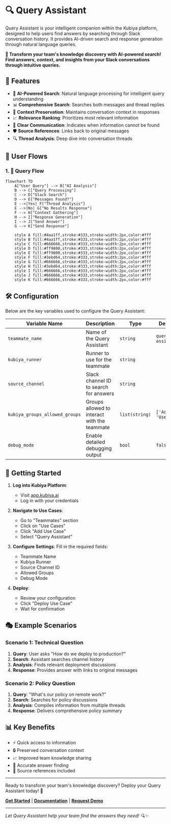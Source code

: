 # 🔍 Query Assistant

Query Assistant is your intelligent companion within the Kubiya platform, designed to help users find answers by searching through Slack conversation history. It provides AI-driven search and response generation through natural language queries.

**🎯 Transform your team's knowledge discovery with AI-powered search! Find answers, context, and insights from your Slack conversations through intuitive queries.**

## 🌟 Features

- 🤖 **AI-Powered Search**: Natural language processing for intelligent query understanding
- 📊 **Comprehensive Search**: Searches both messages and thread replies
- 🔄 **Context Preservation**: Maintains conversation context in responses
- 📈 **Relevance Ranking**: Prioritizes most relevant information
- 🚨 **Clear Communication**: Indicates when information cannot be found
- 🛡️ **Source References**: Links back to original messages
- 🔍 **Thread Analysis**: Deep dive into conversation threads

## 🔄 User Flows

### 1. 💬 Query Flow

```mermaid
flowchart TD
    A["User Query"] --> B["AI Analysis"]
    B --> C["Query Processing"]
    C --> D["Slack Search"]
    D --> E{"Messages Found?"}
    E -->|Yes| F["Thread Analysis"]
    E -->|No| G["No Results Response"]
    F --> H["Context Gathering"]
    H --> I["Response Generation"]
    I --> J["Send Answer"]
    G --> K["Send Response"]

    style A fill:#4aa1ff,stroke:#333,stroke-width:2px,color:#fff
    style B fill:#4aa1ff,stroke:#333,stroke-width:2px,color:#fff
    style C fill:#666666,stroke:#333,stroke-width:2px,color:#fff
    style D fill:#ff9800,stroke:#333,stroke-width:2px,color:#fff
    style E fill:#ff9800,stroke:#333,stroke-width:2px,color:#fff
    style F fill:#3ebd64,stroke:#333,stroke-width:2px,color:#fff
    style G fill:#666666,stroke:#333,stroke-width:2px,color:#fff
    style H fill:#3ebd64,stroke:#333,stroke-width:2px,color:#fff
    style I fill:#666666,stroke:#333,stroke-width:2px,color:#fff
    style J fill:#666666,stroke:#333,stroke-width:2px,color:#fff
    style K fill:#666666,stroke:#333,stroke-width:2px,color:#fff
```

## 🛠️ Configuration

Below are the key variables used to configure the Query Assistant:

| Variable Name | Description | Type | Default |
|---------------|-------------|------|---------|
| `teammate_name` | Name of the Query Assistant | `string` | `query-assistant` |
| `kubiya_runner` | Runner to use for the teammate | `string` | |
| `source_channel` | Slack channel ID to search for answers | `string` | |
| `kubiya_groups_allowed_groups` | Groups allowed to interact with the teammate | `list(string)` | `['Admin', 'Users']` |
| `debug_mode` | Enable detailed debugging output | `bool` | `false` |

## 🚀 Getting Started

1. **Log into Kubiya Platform**:
   - Visit [app.kubiya.ai](https://app.kubiya.ai)
   - Log in with your credentials

2. **Navigate to Use Cases**:
   - Go to "Teammates" section
   - Click on "Use Cases"
   - Click "Add Use Case"
   - Select "Query Assistant"

3. **Configure Settings**:
   Fill in the required fields:
   - Teammate Name
   - Kubiya Runner
   - Source Channel ID
   - Allowed Groups
   - Debug Mode

4. **Deploy**:
   - Review your configuration
   - Click "Deploy Use Case"
   - Wait for confirmation

## 🎭 Example Scenarios

### Scenario 1: Technical Question

1. **Query**: User asks "How do we deploy to production?"
2. **Search**: Assistant searches channel history
3. **Analysis**: Finds relevant deployment discussions
4. **Response**: Provides answer with links to original messages

### Scenario 2: Policy Question

1. **Query**: "What's our policy on remote work?"
2. **Search**: Searches for policy discussions
3. **Analysis**: Compiles information from multiple threads
4. **Response**: Delivers comprehensive policy summary

## 📊 Key Benefits

- ⚡ Quick access to information
- 🔒 Preserved conversation context
- 📈 Improved team knowledge sharing
- 🎯 Accurate answer finding
- 📝 Source references included

---

Ready to transform your team's knowledge discovery? Deploy your Query Assistant today! 🚀

**[Get Started](https://app.kubiya.ai)** | **[Documentation](https://docs.kubiya.ai)** | **[Request Demo](https://kubiya.ai)**

---

*Let Query Assistant help your team find the answers they need! 🔍✨*
